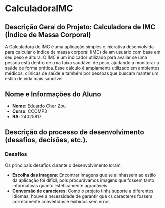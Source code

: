 ﻿# CalculadoraIMC
 
## Descrição Geral do Projeto: Calculadora de IMC (Índice de Massa Corporal)

A Calculadora de IMC é uma aplicação simples e interativa desenvolvida para calcular o índice de massa corporal (IMC) de um usuário com base em seu peso e altura. O IMC é um indicador utilizado para avaliar se uma pessoa está dentro de uma faixa saudável de peso, ajudando a monitorar a saúde de forma prática. Esse cálculo é amplamente utilizado em ambientes médicos, clínicas de saúde e também por pessoas que buscam manter um estilo de vida mais saudável.

## Nome e Informações do Aluno
- **Nome**: Eduardo Chen Zou
- **Curso**: CCOMP3
- **RA**: 24025817

## Descrição do processo de desenvolvimento (desafios, decisões, etc.). 

### Desafios
Os principais desafios durante o desenvolvimento foram:
- **Escolha das imagens**: Encontrar imagens que se alinhassem ao estilo da aplicação foi difícil, pois procurávamos imagens que fossem tanto informativas quanto esteticamente agradáveis.
- **Conversão de caracteres**: Como o projeto tinha suporte a diferentes idiomas, houve a necessidade de garantir que os caracteres fossem corretamente convertidos e exibidos sem erros.
